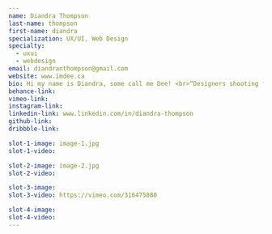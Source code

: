 ```yaml
---
name: Diandra Thompson
last-name: thompson
first-name: diandra
specialization: UX/UI, Web Design
specialty:
  - uxui
  - webdesign
email: diandranthompson@gmail.com
website: www.imdee.ca
bio: Hi my name is Diandra, some call me Dee! <br>“Designers shooting for usable is like a chef shooting for edible.” - Aarron Walter
behance-link:
vimeo-link:
instagram-link:
linkedin-link: www.linkedin.com/in/diandra-thompson
github-link:
dribbble-link:

slot-1-image: image-1.jpg
slot-1-video:

slot-2-image: image-2.jpg
slot-2-video:

slot-3-image:
slot-3-video: https://vimeo.com/316475880

slot-4-image:
slot-4-video:
---
```

